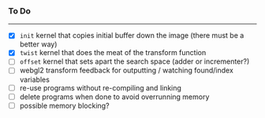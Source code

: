 ### To Do
----

- [x] `init` kernel that copies initial buffer down the image (there must be a better way)
- [x] `twist` kernel that does the meat of the transform function
- [ ] `offset` kernel that sets apart the search space (adder or incrementer?)
- [ ] webgl2 transform feedback for outputting / watching found/index variables
- [ ] re-use programs without re-compiling and linking
- [ ] delete programs when done to avoid overrunning memory
- [ ] possible memory blocking?
